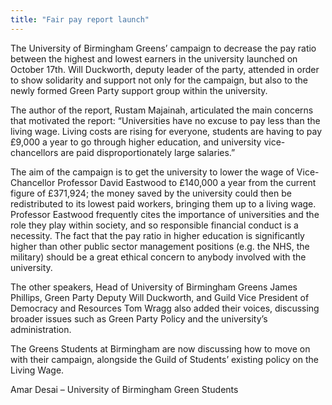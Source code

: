 ```yaml
---
title: "Fair pay report launch"
---
```


The University of Birmingham Greens’ campaign to decrease the pay ratio between the highest and lowest earners in the university launched on October 17th.  Will Duckworth, deputy leader of the party, attended in order to show solidarity and support not only for the campaign, but also to the newly formed Green Party support group within the university.

The author of the report, Rustam Majainah, articulated the main concerns that motivated the report: “Universities have no excuse to pay less than the living wage. Living costs are rising for everyone, students are having to pay £9,000 a year to go through higher education, and university vice-chancellors are paid disproportionately large salaries.”

The aim of the campaign is to get the university to lower the wage of Vice-Chancellor Professor David Eastwood to £140,000 a year from the current figure of £371,924; the money saved by the university could then be redistributed to its lowest paid workers, bringing them up to a living wage.  Professor Eastwood frequently cites the importance of universities and the role they play within society, and so responsible financial conduct is a necessity.  The fact that the pay ratio in higher education is significantly higher than other public sector management positions (e.g. the NHS, the military) should be a great ethical concern to anybody involved with the university.

The other speakers, Head of University of Birmingham Greens James Phillips, Green Party Deputy Will Duckworth, and Guild Vice President of Democracy and Resources Tom Wragg also added their voices, discussing broader issues such as Green Party Policy and the university’s administration.

The Greens Students at Birmingham are now discussing how to move on with their campaign, alongside the Guild of Students’ existing policy on the Living Wage.

Amar Desai – University of Birmingham Green Students
